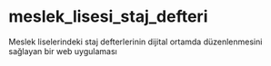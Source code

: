 # meslek_lisesi_staj_defteri
Meslek liselerindeki staj defterlerinin dijital ortamda düzenlenmesini sağlayan bir web uygulaması
